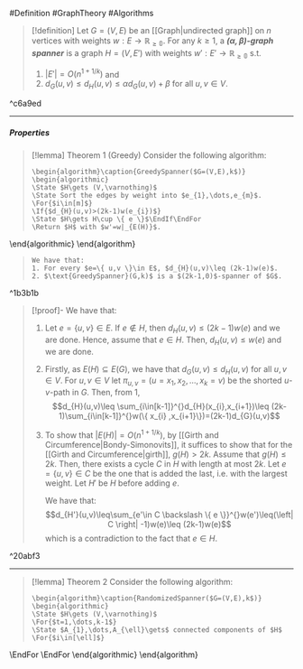 #Definition #GraphTheory #Algorithms 

> [!definition]
> Let $G=(V,E)$ be an [[Graph|undirected graph]] on $n$ vertices with weights $w:E \to \mathbb{R_{\geq 0}}$. For any $k\geq 1$, a ***$(\alpha,\beta)$-graph spanner*** is a graph $H=(V,E')$ with weights $w':E'\to \mathbb{R_{\geq 0}}$ s.t.
> 1.  $\left| E' \right|=O(n^{1+1 / k})$ and
> 2. $d_{G}(u,v)\leq d_{H}(u,v)\leq \alpha d_{G}(u,v)+\beta$ for all $u,v\in V$.

^c6a9ed

---
##### Properties
> [!lemma] Theorem 1 (Greedy)
> Consider the following algorithm:
> ```pseudo
> \begin{algorithm}\caption{GreedySpanner($G=(V,E),k$)}
> \begin{algorithmic} 
> \State $H\gets (V,\varnothing)$
> \State Sort the edges by weight into $e_{1},\dots,e_{m}$.
> \For{$i\in[m]$}
> \If{$d_{H}(u,v)>(2k-1)w(e_{i})$}
> \State $H\gets H\cup \{ e \}$\EndIf\EndFor
> \Return $H$ with $w'=w|_{E(H)}$.
\end{algorithmic}
\end{algorithm}
> ```
> We have that:
> 1. For every $e=\{ u,v \}\in E$, $d_{H}(u,v)\leq (2k-1)w(e)$.
> 2. $\text{GreedySpanner}(G,k)$ is a $(2k-1,0)$-spanner of $G$.

^1b3b1b

> [!proof]-
> We have that:
> 1. Let $e=\{ u,v \}\in E$. If $e\notin H$, then $d_{H}(u,v)\leq (2k-1) w(e)$ and we are done. Hence, assume that $e\in H$. Then, $d_{H}(u,v)\leq w(e)$ and we are done.
> 1. Firstly, as $E(H)\subseteq E(G)$, we have that $d_{G}(u,v)\leq d_{H}(u,v)$ for all $u,v\in V$. For $u,v\in V$ let $\pi_{u,v}=(u=x_{1},x_{2},\dots,x_{k}=v)$ be the shorted $u$-$v$-path in $G$. Then, from 1,$$d_{H}(u,v)\leq \sum_{i\in[k-1]}^{}d_{H}(x_{i},x_{i+1})\leq (2k-1)\sum_{i\in[k-1]}^{}w(\{ x_{i} ,x_{i+1}\})=(2k-1)d_{G}(u,v)$$
> 2. To show that $\left| E(H) \right|=O(n^{1+1/k})$, by [[Girth and Circumference|Bondy-Simonovits]], it suffices to show that for the [[Girth and Circumference|girth]], $g(H)>2k$. Assume that $g(H)\leq 2k$. Then, there exists a cycle $C$ in $H$ with length at most $2k$. Let $e=\{ u,v \}\in C$ be the one that is added the last, i.e. with the largest weight. Let $H'$ be $H$ before adding $e$. 
>    
>    We have that: $$d_{H'}(u,v)\leq\sum_{e'\in C \backslash \{ e \}}^{}w(e')\leq(\left| C \right| -1)w(e)\leq (2k-1)w(e)$$which is a contradiction to the fact that $e\in H$. 

^20abf3

---

> [!lemma] Theorem 2
> Consider the following algorithm: 
> ```pseudo
> \begin{algorithm}\caption{RandomizedSpanner($G=(V,E),k$)}
> \begin{algorithmic} 
> \State $H\gets (V,\varnothing)$
> \For{$t=1,\dots,k-1$}
> \State $A_{1},\dots,A_{\ell}\gets$ connected components of $H$
> \For{$i\in[\ell]$}
> 
\EndFor
\EndFor
\end{algorithmic}
\end{algorithm}
```